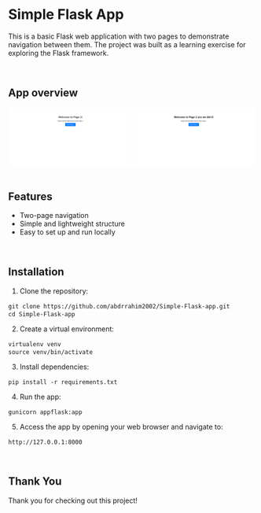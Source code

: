 # Simple Flask App

This is a basic Flask web application with two pages to demonstrate navigation between them. The project was built as a learning exercise for exploring the Flask framework.

<br>

## App overview

<div align='center'>
  <img src='https://raw.githubusercontent.com/abdrrahim2002/Simple-Flask-app/refs/heads/main/project%20images/page1.png' alt='page 1' width='49%'>
  <img src='https://raw.githubusercontent.com/abdrrahim2002/Simple-Flask-app/refs/heads/main/project%20images/page2.png' alt='page 2' width='49%%'>
</div>


<br>

## Features

- Two-page navigation
- Simple and lightweight structure
- Easy to set up and run locally

<br>

## Installation

1. Clone the repository:

```
git clone https://github.com/abdrrahim2002/Simple-Flask-app.git
cd Simple-Flask-app
```

2. Create a virtual environment:

```
virtualenv venv
source venv/bin/activate
```

3. Install dependencies:

```
pip install -r requirements.txt

```

4. Run the app:

```
gunicorn appflask:app
```

5. Access the app by opening your web browser and navigate to:
```
http://127.0.0.1:8000
```

<br>

## Thank You

Thank you for checking out this project!
